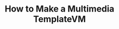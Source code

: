 ---
lang: es
layout: doc
redirect_from:
- /es/wiki/Multimedia/
- /es/doc/multimedia/
- /es/doc/Multimedia/
redirect_to: https://github.com/Qubes-Community/Contents/blob/master/docs/configuration/multimedia.md
ref: 105
title: How to Make a Multimedia TemplateVM
---